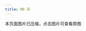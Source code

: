 ```yaml
---
title: MD 风
---
```


<div class="note note-warning">本页面图片已压缩，点击图片可查看原图</div>
<link rel="stylesheet" type="text/css" href="https://cdn.jsdelivr.net/gh/Royce2019/BlogSource/css/gallery.min.css">
<ul class="grid9 effect-39" id="grid9"></ul>
<script>
	for (i = 13; i >= 1; i--) {
		var url = 'https://cdn.jsdelivr.net/gh/Royce2019/BlogGallery/md'
		document.getElementById('grid9').innerHTML += (`<li><a href="${url}/${i}.webp" target="_bank" rel="noopener external nofollow noreferrer"><img src="${url}/s/${i}.webp"></a></li>`);
 	}
</script>
<script src="https://cdn.jsdelivr.net/gh/Royce2019/BlogSource/js/gallery.min.js"></script>
